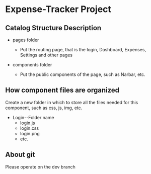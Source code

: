 # Expense-Tracker Project
## Catalog Structure Description
- pages folder
    - Put the routing page, that is the login, Dashboard, Expenses, Settings and other pages

- components folder
    - Put the public components of the page, such as Narbar, etc.

## How component files are organized
Create a new folder in which to store all the files needed for this component, such as css, js, img, etc.
- Login--Folder name
    - login.js
    - login.css
    - login.png
    - etc.
## About git 
Please operate on the dev branch
